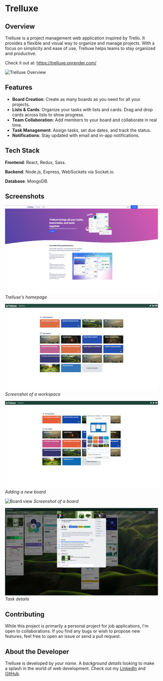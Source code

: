 # Trelluxe

## Overview

Trelluxe is a project management web application inspired by Trello. It provides a flexible and visual way to organize and manage projects. With a focus on simplicity and ease of use, Trelluxe helps teams to stay organized and productive.

Check it out at: https://trelluxe.onrender.com/

![Trelluxe Overview](/assets/1.png)

## Features

- **Board Creation**: Create as many boards as you need for all your projects.
- **Lists & Cards**: Organize your tasks with lists and cards. Drag and drop cards across lists to show progress.
- **Team Collaboration**: Add members to your board and collaborate in real time.
- **Task Management**: Assign tasks, set due dates, and track the status.
- **Notifications**: Stay updated with email and in-app notifications.

## Tech Stack

**Frontend**: React, Redux, Sass.

**Backend**: Node.js, Express, WebSockets via Socket.io.

**Database**: MongoDB.

<!-- ## Installation & Usage

_Provide instructions on how to install and run your app. This will include steps like cloning the repo, installing necessary dependencies, setting up the database, and starting the server._ -->

## Screenshots

![Homepage](/assets/2.png)
_Trelluxe's homepage_

![Workspace view](/assets/3.png)
_Screenshot of a workspace_

![Adding a board](/assets/5.png)
_Adding a new board_

![Board view](/assets/1.png)
_Screenshot of a board_

![Task details view](/assets/4.png)
_Task details_

## Contributing

While this project is primarily a personal project for job applications, I'm open to collaborations. If you find any bugs or wish to propose new features, feel free to open an issue or send a pull request.

## About the Developer

Trelluxe is developed by _your name_. A _background details_ looking to make a splash in the world of web development. Check out my [LinkedIn](your_linkedin_profile_link) and [GitHub](your_github_profile_link).
